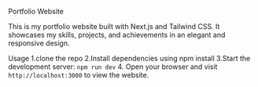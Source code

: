 Portfolio Website

This is my portfolio website built with Next.js and Tailwind CSS. It showcases my skills, projects, and achievements in an elegant and responsive design.

Usage
1.clone the repo
2.Install dependencies using npm install
3.Start the development server: `npm run dev` 4. Open your browser and visit `http://localhost:3000` to view the website.

